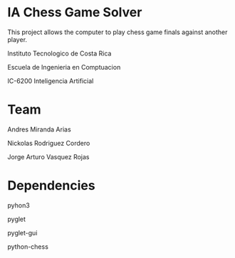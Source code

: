 # IA Chess Game Solver

This project allows the computer to play chess game finals against another player. 

Instituto Tecnologico de Costa Rica

Escuela de Ingenieria en Comptuacion

IC-6200 Inteligencia Artificial

# Team

Andres Miranda Arias

Nickolas Rodriguez Cordero

Jorge Arturo Vasquez Rojas

# Dependencies

pyhon3

pyglet

pyglet-gui

python-chess


